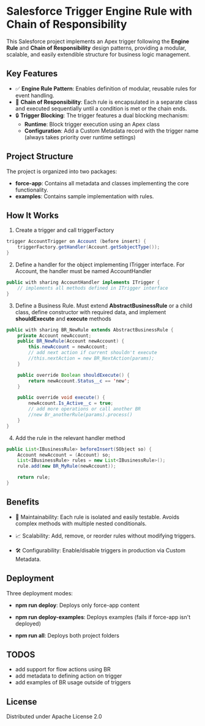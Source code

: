 # Salesforce Trigger Engine Rule with Chain of Responsibility

This Salesforce project implements an Apex trigger following the **Engine Rule** and **Chain of Responsibility** design patterns, providing a modular, scalable, and easily extendible structure for business logic management.

## Key Features

- ✅ **Engine Rule Pattern**: Enables definition of modular, reusable rules for event handling.
- 🔗 **Chain of Responsibility**: Each rule is encapsulated in a separate class and executed sequentially until a condition is met or the chain ends.
- 🔒 **Trigger Blocking**: The trigger features a dual blocking mechanism:
    - **Runtime**: Block trigger execution using an Apex class
    - **Configuration**: Add a Custom Metadata record with the trigger name (always takes priority over runtime settings)

## Project Structure

The project is organized into two packages:

- **force-app**: Contains all metadata and classes implementing the core functionality.
- **examples**: Contains sample implementation with rules.

## How It Works

1. Create a trigger and call triggerFactory
```java
trigger AccountTrigger on Account (before insert) {
    triggerFactory.getHandler(Account.getSobjectType());
}
```

2. Define a handler for the object implementing ITrigger interface. For Account, the handler must be named AccountHandler
```java
public with sharing AccountHandler implements ITrigger {
    // implements all methods defined in ITrigger interface
}
```
3. Define a Business Rule. Must extend **AbstractBusinessRule** or a child class, define constructor with required data, and implement **shouldExecute** and **execute** methods
```java
public with sharing BR_NewRule extends AbstractBusinessRule {
    private Account newAccount;
    public BR_NewRule(Account newAccount) {
        this.newAccount = newAccount;
        // add next action if current shouldn't execute
        //this.nextAction = new BR_NextAction(params); 
    }

    public override Boolean shouldExecute() {
        return newAccount.Status__c == 'new';
    }

    public override void execute() {
        newAccount.Is_Active__c = true;
        // add more operations or call another BR
        //new Br_anotherRule(params).process()
    }
}
```
4. Add the rule in the relevant handler method
```java
public List<IBusinessRule> beforeInsert(SObject so) {
    Account newAccount = (Account) so;
    List<IBusinessRule> rules = new List<IBusinessRule>();
    rule.add(new BR_MyRule(newAccount));

    return rule;
}
```

## Benefits

- 🔄 Maintainability: Each rule is isolated and easily testable. Avoids complex methods with multiple nested conditionals.

- 📈 Scalability: Add, remove, or reorder rules without modifying triggers.

- 🛠️ Configurability: Enable/disable triggers in production via Custom Metadata.

## Deployment

Three deployment modes:

- **npm run deploy**: Deploys only force-app content

- **npm run deploy-examples**: Deploys examples (fails if force-app isn't deployed)

- **npm run all**: Deploys both project folders

## TODOS
- add support for flow actions using BR
- add metadata to defining action on trigger
- add examples of BR usage outside of triggers

## License

Distributed under Apache License 2.0